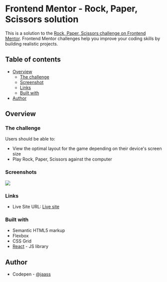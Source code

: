 # Frontend Mentor - Rock, Paper, Scissors solution

This is a solution to the [Rock, Paper, Scissors challenge on Frontend Mentor](https://www.frontendmentor.io/challenges/rock-paper-scissors-game-pTgwgvgH). Frontend Mentor challenges help you improve your coding skills by building realistic projects. 

## Table of contents

- [Overview](#overview)
  - [The challenge](#the-challenge)
  - [Screenshot](#screenshot)
  - [Links](#links)
  - [Built with](#built-with)
- [Author](#author)

## Overview

### The challenge

Users should be able to:

- View the optimal layout for the game depending on their device's screen size
- Play Rock, Paper, Scissors against the computer

### Screenshots

![](https://snipboard.io/fvrH3w.jpg)

### Links

- Live Site URL: [Live site](https://jaasc.github.io/rock-paper-scissors-game/)

### Built with

- Semantic HTML5 markup
- Flexbox
- CSS Grid
- [React](https://reactjs.org/) - JS library

## Author

- Codepen - [@jaass](https://codepen.io/jaass)
